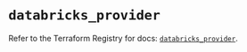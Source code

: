 # `databricks_provider`

Refer to the Terraform Registry for docs: [`databricks_provider`](https://registry.terraform.io/providers/databricks/databricks/1.40.0/docs/resources/provider).
